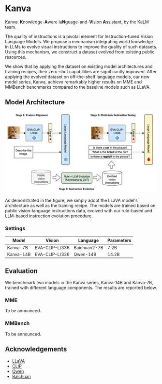 # Kanva

Kanva: **K**nowledge-**A**ware la**N**guage-and-**V**ision **A**ssistant, by the KaLM team.

The quality of instructions is a pivotal element for Instruction-tuned Vision Language Models. We propose a mechanism integrating world knowledge in LLMs to evolve visual instructions to improve the quality of such datasets. Using this mechanism, we construct a dataset evolved from existing public resources.

We show that by applying the dataset on existing model architectures and training recipes, their zero-shot capabilities are significantly improved. After applying the evolved dataset on off-the-shelf language models, our new model series, Kanva, achieve remarkably higher results on MME and MMBench benchmarks compared to the baseline models such as LLaVA.


## Model Architecture

![framework-evol.png](assets/framework-evol.png)

As demonstrated in the figure, we simply adopt the LLaVA model's architecture as well as the training recipe. The models are trained based on public vision-language instructions data, evolved with our rule-based and LLM-based instruction evolution procedure.


### Settings

|  **Model**     |  **Vision**        | **Language**     | **Parameters** |
|----------------|--------------------|------------------|----------------------|
| Kanva-7B       | EVA-CLIP-L/336 | Baichuan2-7B |  7.2B      |
| Kanva-14B      | EVA-CLIP-L/336 | Qwen-14B     |  14.2B      |


## Evaluation

We benchmark two models in the Kanva series, Kanva-14B and Kanva-7B, trained with different language components. The results are reported below.

### MME

To be announced.

### MMBench

To be announced.

## Acknowledgements

- [LLaVA](https://github.com/haotian-liu/LLaVA)
- [CLIP](https://github.com/openai/CLIP)
- [Qwen](https://github.com/QwenLM/Qwen)
- [Baichuan](https://github.com/baichuan-inc/Baichuan-7B)

